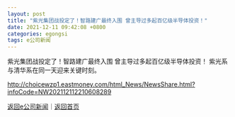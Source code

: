 ```yaml
---
layout: post
title: "紫光集团战投定了！智路建广最终入围 曾主导过多起百亿级半导体投资！"
date: 2021-12-11 09:42:08 +0800
categories: egongsi
tags: e公司新闻
---
```

紫光集团战投定了！智路建广最终入围 曾主导过多起百亿级半导体投资！
紫光系与清华系在同一天迎来关键时刻。

<http://choicewzp1.eastmoney.com/html_News/NewsShare.html?infoCode=NW202112112210608289>

[返回e公司新闻](//finews.withounder.com/egongsi/)｜[返回首页](//finews.withounder.com/)